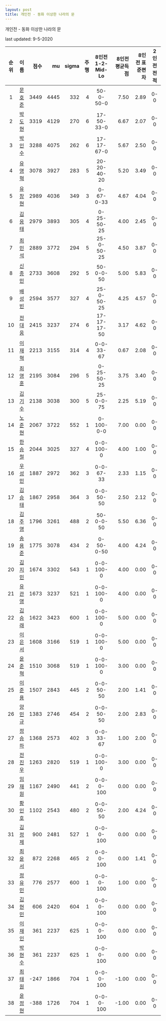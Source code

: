 ```yaml
---
layout: post
title: 개인전 - 동화 이상한 나라의 문
---
```



개인전 - 동화 이상한 나라의 문


last updated: 9-5-2020

| 순위 | 이름 | 점수 | mu | sigma | 주행 | 8인전 1-2-Mid-Lo | 8인전 평균득점 | 8인전 표준편차 | 2인전 전적 |
|:---:|:---:|---:|---:|---:|---:|:---:|---:|---:|:---:|
| 1 | [문호준](../munhojun) | 3449 | 4445 | 332 | 4 | 50-0-50-0 | 7.50 | 2.89 | 0-0 |
| 2 | [박도현](../bakdohyeon) | 3319 | 4129 | 270 | 6 | 17-50-33-0 | 6.67 | 2.07 | 0-0 |
| 3 | [박인수](../bakinsu) | 3288 | 4075 | 262 | 6 | 17-17-67-0 | 5.67 | 2.50 | 0-0 |
| 4 | [유영혁](../yuyeonghyeok) | 3078 | 3927 | 283 | 5 | 20-20-40-20 | 5.20 | 3.49 | 0-0 |
| 5 | [유창현](../yuchanghyeon) | 2989 | 4036 | 349 | 3 | 0-67-0-33 | 4.67 | 4.04 | 0-0 |
| 6 | [김응태](../gimeungtae) | 2979 | 3893 | 305 | 4 | 0-25-50-25 | 4.00 | 2.45 | 0-0 |
| 7 | [최민석](../choiminseok) | 2889 | 3772 | 294 | 5 | 25-0-50-25 | 4.50 | 3.87 | 0-0 |
| 8 | [신종민](../shinjongmin) | 2733 | 3608 | 292 | 5 | 50-0-0-50 | 5.00 | 5.83 | 0-0 |
| 9 | [배성빈](../baeseongbin) | 2594 | 3577 | 327 | 4 | 25-0-50-25 | 4.25 | 4.57 | 0-0 |
| 10 | [전대웅](../jeondaewoong) | 2415 | 3237 | 274 | 6 | 17-17-17-50 | 3.17 | 4.62 | 0-0 |
| 11 | [이재혁](../ijaehyeok) | 2213 | 3155 | 314 | 4 | 0-0-33-67 | 0.67 | 2.08 | 0-0 |
| 12 | [최영훈](../choiyeonghun) | 2195 | 3084 | 296 | 5 | 0-25-50-25 | 3.75 | 3.40 | 0-0 |
| 13 | [김기수](../gimgisu) | 2138 | 3038 | 300 | 5 | 25-0-0-75 | 2.25 | 5.19 | 0-0 |
| 14 | [노준현](../nojunhyeon) | 2067 | 3722 | 552 | 1 | 0-100-0-0 | 7.00 | 0.00 | 0-0 |
| 15 | [한승철](../hanseungcheol) | 2044 | 3025 | 327 | 4 | 0-0-100-0 | 4.00 | 1.00 | 0-0 |
| 16 | [우성민](../useongmin) | 1887 | 2972 | 362 | 3 | 0-0-67-33 | 2.33 | 1.15 | 0-0 |
| 17 | [김승태](../gimseungtae) | 1867 | 2958 | 364 | 3 | 0-0-50-50 | 2.50 | 2.12 | 0-0 |
| 18 | [김주영](../gimjuyeong) | 1796 | 3261 | 488 | 2 | 50-0-0-50 | 5.50 | 6.36 | 0-0 |
| 19 | [송용준](../songyongjun) | 1775 | 3078 | 434 | 2 | 0-50-0-50 | 4.00 | 4.24 | 0-0 |
| 20 | [김지민](../gimjimin) | 1674 | 3302 | 543 | 1 | 0-0-100-0 | 4.00 | 0.00 | 0-0 |
| 21 | [유관영](../yugwanyeong) | 1673 | 3237 | 521 | 1 | 0-0-100-0 | 4.00 | 0.00 | 0-0 |
| 22 | [김승래](../gimseungrae) | 1622 | 3423 | 600 | 1 | 0-0-100-0 | 5.00 | 0.00 | 0-0 |
| 23 | [이은서](../ieunseo) | 1608 | 3166 | 519 | 1 | 0-0-100-0 | 5.00 | 0.00 | 0-0 |
| 24 | [윤준혁](../yunjunhyeok) | 1510 | 3068 | 519 | 1 | 0-0-100-0 | 3.00 | 0.00 | 0-0 |
| 25 | [이준용](../ijunyong) | 1507 | 2843 | 445 | 2 | 0-0-50-50 | 2.00 | 1.41 | 0-0 |
| 26 | [양민규](../yangmingyu) | 1383 | 2746 | 454 | 2 | 0-0-50-50 | 2.00 | 2.83 | 0-0 |
| 27 | [정승하](../jeongseungha) | 1368 | 2573 | 402 | 3 | 0-0-33-67 | 1.00 | 2.00 | 0-0 |
| 28 | [전진우](../jeonjinwoo) | 1263 | 2820 | 519 | 1 | 0-0-100-0 | 3.00 | 0.00 | 0-0 |
| 29 | [임재원](../imjaewon) | 1167 | 2490 | 441 | 2 | 0-0-0-100 | 0.00 | 0.00 | 0-0 |
| 30 | [황인호](../hwanginho) | 1102 | 2543 | 480 | 2 | 0-0-50-50 | 2.00 | 4.24 | 0-0 |
| 31 | [김정제](../gimjeongje) | 900 | 2481 | 527 | 1 | 0-0-0-100 | 0.00 | 0.00 | 0-0 |
| 32 | [최윤서](../choiyunseo) | 872 | 2268 | 465 | 2 | 0-0-0-100 | 0.00 | 1.41 | 0-0 |
| 33 | [정유민](../jeongyumin) | 776 | 2577 | 600 | 1 | 0-0-0-100 | 1.00 | 0.00 | 0-0 |
| 34 | [김현민](../gimhyunmin) | 606 | 2420 | 604 | 1 | 0-0-0-100 | 0.00 | 0.00 | 0-0 |
| 35 | [이재인](../ijaein) | 361 | 2237 | 625 | 1 | 0-0-0-100 | 0.00 | 0.00 | 0-0 |
| 36 | [박현수](../bakhyeonsu) | 361 | 2237 | 625 | 1 | 0-0-0-100 | 0.00 | 0.00 | 0-0 |
| 37 | [최태원](../choitaiwon) | -247 | 1866 | 704 | 1 | 0-0-0-100 | -1.00 | 0.00 | 0-0 |
| 38 | [윤정현](../yunjeonghyeon) | -388 | 1726 | 704 | 1 | 0-0-0-100 | -1.00 | 0.00 | 0-0 |
